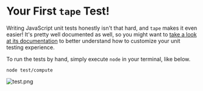 # Your First `tape` Test!

Writing JavaScript unit tests honestly isn't that hard, and `tape` makes it even easier! It's pretty well documented as well, so you might want to [take a look at its documentation][1] to better understand how to customize your unit testing experience.

To run the tests by hand, simply execute `node` in your terminal, like below.

```shell
node test/compute
```

![test.png][2]

[1]: https://github.com/substack/tape
[2]: https://raw.github.com/bevacqua/buildfirst/master/images/tape-test.png "Tape tests in action"
